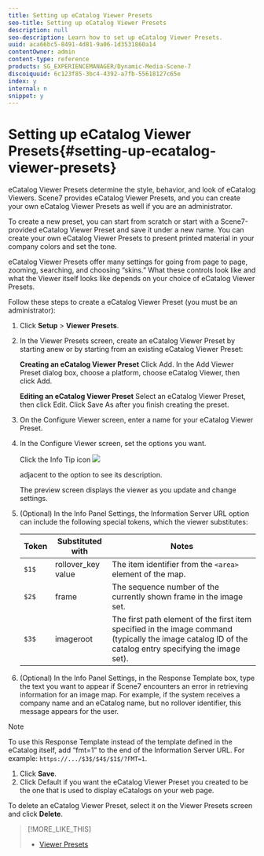 ```yaml
---
title: Setting up eCatalog Viewer Presets
seo-title: Setting up eCatalog Viewer Presets
description: null
seo-description: Learn how to set up eCatalog Viewer Presets.
uuid: aca66bc5-8491-4d81-9a06-1d3531860a14
contentOwner: admin
content-type: reference
products: SG_EXPERIENCEMANAGER/Dynamic-Media-Scene-7
discoiquuid: 6c123f85-3bc4-4392-a7fb-55618127c65e
index: y
internal: n
snippet: y
---
```


# Setting up eCatalog Viewer Presets{#setting-up-ecatalog-viewer-presets}

eCatalog Viewer Presets determine the style, behavior, and look of eCatalog Viewers. Scene7 provides eCatalog Viewer Presets, and you can create your own eCatalog Viewer Presets as well if you are an administrator.

To create a new preset, you can start from scratch or start with a Scene7-provided eCatalog Viewer Preset and save it under a new name. You can create your own eCatalog Viewer Presets to present printed material in your company colors and set the tone.

eCatalog Viewer Presets offer many settings for going from page to page, zooming, searching, and choosing “skins.” What these controls look like and what the Viewer itself looks like depends on your choice of eCatalog Viewer Presets.

Follow these steps to create a eCatalog Viewer Preset (you must be an administrator):

1. Click **Setup** &gt; **Viewer Presets**.
1. In the Viewer Presets screen, create an eCatalog Viewer Preset by starting anew or by starting from an existing eCatalog Viewer Preset:

   **Creating an eCatalog Viewer Preset** Click Add. In the Add Viewer Preset dialog box, choose a platform, choose eCatalog Viewer, then click Add.

   **Editing an eCatalog Viewer Preset** Select an eCatalog Viewer Preset, then click Edit. Click Save As after you finish creating the preset.

1. On the Configure Viewer screen, enter a name for your eCatalog Viewer Preset.
1. In the Configure Viewer screen, set the options you want.

   Click the Info Tip icon  ![](assets/Infotip.png)

   adjacent to the option to see its description.

   The preview screen displays the viewer as you update and change settings.

1. (Optional) In the Info Panel Settings, the Information Server URL option can include the following special tokens, which the viewer substitutes:

    |Token|Substituted with|Notes|
    |--- |--- |--- |
    |`$1$`|rollover_key value|The item identifier from the `<area>` element of the map.|
    |`$2$`|frame|The sequence number of the currently shown frame in the image set.|
    |`$3$`|imageroot|The first path element of the first item specified in the image command (typically the image catalog ID of the catalog entry specifying the image set).|

1. (Optional) In the Info Panel Settings, in the Response Template box, type the text you want to appear if Scene7 encounters an error in retrieving information for an image map. For example, if the system receives a company name and an eCatalog name, but no rollover identifier, this message appears for the user.

>[!NOTE]
>
>To use this Response Template instead of the template defined in the eCatalog itself, add “fmt=1” to the end of the Information Server URL. For example: `https://.../$3$/$4$/$1$/?FMT=1`.

1. Click **Save**.
1. Click Default if you want the eCatalog Viewer Preset you created to be the one that is used to display eCatalogs on your web page.

To delete an eCatalog Viewer Preset, select it on the Viewer Presets screen and click **Delete**.

>[!MORE_LIKE_THIS]
>
>* [Viewer Presets](application-setup.md#viewer_presets)
